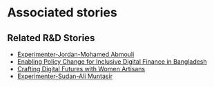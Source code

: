 # Associated stories

<!-- !!DO NOT REMOVE!! start autogenerated hyperlinks -->
## Related R&D Stories
- [Experimenter-Jordan-Mohamed Abmouli](/RnD-Archive/stories/?doc=Experimenters_JOR)
- [Enabling Policy Change for Inclusive Digital Finance in Bangladesh](/RnD-Archive/stories/?doc=Explorers_BGD)
- [Crafting Digital Futures with Women Artisans](/RnD-Archive/stories/?doc=Explorers_GHA)
- [Experimenter-Sudan-Ali Muntasir](/RnD-Archive/stories/?doc=Experimenters_SDN)
<!-- !!DO NOT REMOVE!! end autogenerated hyperlinks -->